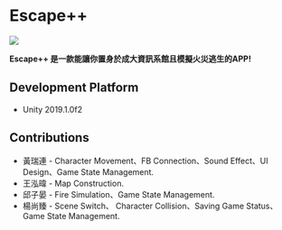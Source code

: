 
Escape++
===
![](https://i.imgur.com/FA4h9AS.png)

**Escape++ 是一款能讓你置身於成大資訊系館且模擬火災逃生的APP!**

## Development Platform

*  Unity 2019.1.0f2

## Contributions

*  黃瑞連 - Character Movement、FB Connection、Sound Effect、UI Design、Game State Management.
*  王泓暐 - Map Construction.
*  邱子晏 - Fire Simulation、Game State Management.
*  楊尚臻 - Scene Switch、 Character Collision、Saving Game Status、Game State Management.


